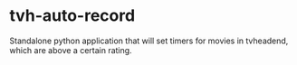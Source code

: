 # tvh-auto-record
Standalone python application that will set timers for movies in tvheadend, which are above a certain rating.
